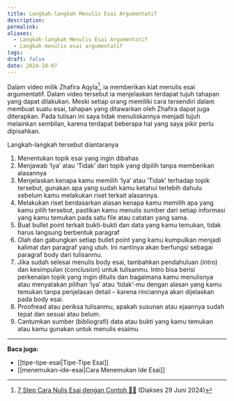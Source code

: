 ```yaml
---
title: Langkah-langkah Menulis Esai Argumentatif
description: 
permalink: 
aliases:
  - Langkah-langkah Menulis Esai Argumentatif
  - Langkah menulis esai argumentatif
tags: 
draft: false
date: 2024-10-07
---
```

Dalam video milik Zhafira Aqyla[^1], ia memberikan kiat menulis esai argumentatif. Dalam video tersebut ia menjelaskan terdapat tujuh tahapan yang dapat dilakukan. Meski setiap orang memiliki cara tersendiri dalam membuat suatu esai, tahapan yang ditawarkan oleh Zhafira dapat juga diterapkan. Pada tulisan ini saya tidak menuliskannya menjadi tujuh melainkan sembilan, karena terdapat beberapa hal yang saya pikir perlu dipisahkan.

Langkah-langkah tersebut diantaranya
1. Menentukan topik esai yang ingin dibahas
2. Menjawab ‘Iya’ atau ‘Tidak’ dari topik yang dipilih tanpa memberikan alasannya
3. Menjelaskan kenapa kamu memilih ‘Iya’ atau ‘Tidak’ terhadap topik tersebut, gunakan apa yang sudah kamu ketahui terlebih dahulu sebelum kamu melakukan riset terkait alasannya.
4. Melakukan riset berdasarkan alasan kenapa kamu memilih apa yang kamu pilih tersebut, pastikan kamu menulis sumber dari setiap informasi yang kamu temukan pada satu file atau catatan yang sama.
5. Buat bullet point terkait bukti-bukti dan data yang kamu temukan, tidak harus langsung berbentuk paragraf
6. Olah dan gabungkan setiap bullet point yang kamu kumpulkan menjadi kalimat dan paragraf yang utuh. Ini nantinya akan berfungsi sebagai paragraf body  dari tulisanmu.
7. Jika sudah selesai menulis body esai, tambahkan pendahuluan (intro) dan kesimpulan (conclusion) untuk tulisanmu. Intro bisa berisi perkenalan topik yang ingin ditulis dan bagaimana kamu menulisnya atau menyatakan pilihan ‘iya’ atau ‘tidak’-mu dengan alasan yang kamu temukan tanpa penjelasan detail – karena rinciannya akan dijelaskan pada body esai.
8. Proofread atau periksa tulisanmu, apakah susunan atau ejaannya sudah tepat dan sesuai atau belum.
9. Cantumkan sumber (bibliografi) data atau bukti yang kamu temukan atau kamu gunakan untuk menulis esaimu.
 

---
**Baca juga:**
- [[tipe-tipe-esai|Tipe-Tipe Esai]]
- [[menemukan-ide-esai|Cara Menemukan Ide Esai]]


[^1]: [7 Step Cara Nulis Esai dengan Contoh 🧑‍💻](https://youtu.be/VdHHkL-joIc?si=oUFo3VH4M5a9I4fZ) (Diakses 29 Juni 2024)